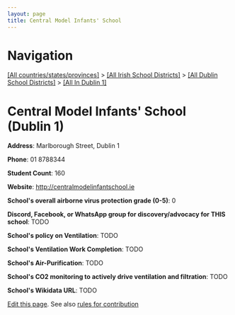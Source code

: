 ```yaml
---
layout: page
title: Central Model Infants' School
---
```

# Navigation

[[All countries/states/provinces]](../../../..) > [[All Irish School Districts]](../../..) > [[All Dublin School Districts]](../..) > [[All In Dublin 1]](..)

# Central Model Infants' School (Dublin 1)

**Address**: Marlborough Street, Dublin 1

**Phone**: 01 8788344

**Student Count**: 160

**Website**: <http://centralmodelinfantschool.ie>

**School's overall airborne virus protection grade (0-5)**: 0

**Discord, Facebook, or WhatsApp group for discovery/advocacy for THIS school**: TODO

**School's policy on Ventilation**: TODO

**School's Ventilation Work Completion**: TODO

**School's Air-Purification**: TODO

**School's CO2 monitoring to actively drive ventilation and filtration**: TODO

**School's Wikidata URL**: TODO


[Edit this page](https://github.com/ventilate-schools/Ireland/edit/main/./Dublin_1/Central_Model_Infants'_School.md). See also [rules for contribution](../../../contribution-rules/)